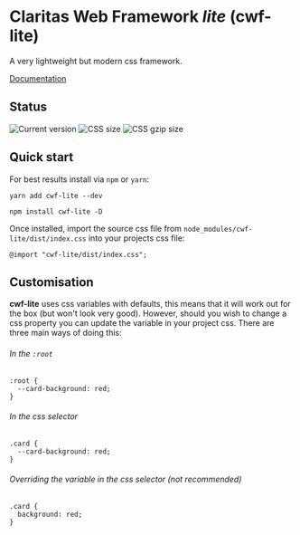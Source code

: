 # Claritas Web Framework _lite_ (cwf-lite)

A very lightweight but modern css framework.

[Documentation](https://davidbrooksio.github.io/cwf-lite-docs/)

## Status

![Current version](https://badgen.net/badge/Version/1.1.0/green)
![CSS size](https://badgen.net/badge/CSS%20size/345.63%20kB/yellow)
![CSS gzip size](https://badgen.net/badge/CSS%20gzip%20size/24.40%20kB/green)

## Quick start

For best results install via `npm` or `yarn`:

```
yarn add cwf-lite --dev
```

```
npm install cwf-lite -D
```

Once installed, import the source css file from `node_modules/cwf-lite/dist/index.css` into your projects css file:

```
@import "cwf-lite/dist/index.css";
```

## Customisation

**cwf-lite** uses css variables with defaults, this means that it will work out for the box (but won't look very good). However, should you wish to change a css property you can update the variable in your project css. There are three main ways of doing this:

###### In the `:root`

```
:root {
  --card-background: red;
}
```

###### In the css selector

```
.card {
  --card-background: red;
}
```

###### Overriding the variable in the css selector (not recommended)

```
.card {
  background: red;
}
```
